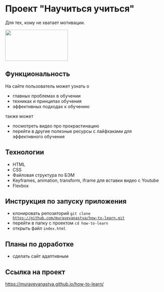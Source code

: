 # Проект "Научиться учиться"
Для тех, кому не хватает мотивации.

<div align-self = "center">
  <img width="200" height="100" src="https://media.giphy.com/media/xTiTnvi6UtRmRmhP44/giphy.gif"/>
</div>

## Функциональность
На сайте пользователь может узнать о
* главных проблемах в обучении
* техниках и принципах обучения
* эффективных подходах к обучению

также может

* посмотреть видео про прокрастинацию
* перейти в другие полезные ресурсы с лайфхаками для эффективного обучения

## Технологии
* HTML
* CSS
* Файловая структура по БЭМ
* Keyframes, animation, transform, iframe для вставки видео с Youtube
* Flexbox

## Инструкция по запуску приложения
* клонировать репозиторий <code>git clone https://github.com/muravevanastya/how-to-learn.git</code>
* перейти в папку с проектом <code>cd how-to-learn</code>
* открыть файл <code>index.html</code>

## Планы по доработке
* сделать сайт адаптивным

## Ссылка на проект
https://muravevanastya.github.io/how-to-learn/
